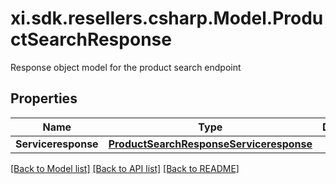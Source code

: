 # xi.sdk.resellers.csharp.Model.ProductSearchResponse
Response object model for the product search endpoint

## Properties

Name | Type | Description | Notes
------------ | ------------- | ------------- | -------------
**Serviceresponse** | [**ProductSearchResponseServiceresponse**](ProductSearchResponseServiceresponse.md) |  | [optional] 

[[Back to Model list]](../README.md#documentation-for-models) [[Back to API list]](../README.md#documentation-for-api-endpoints) [[Back to README]](../README.md)


